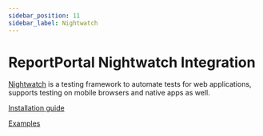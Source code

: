 ```yaml
---
sidebar_position: 11
sidebar_label: Nightwatch
---
```


# ReportPortal Nightwatch Integration

[Nightwatch](https://nightwatchjs.org/) is a testing framework to automate tests for web applications, supports testing on mobile browsers and native apps as well.

[Installation guide](https://github.com/reportportal/agent-js-nightwatch#readme)

[Examples](https://github.com/reportportal/examples-js/tree/master/example-nightwatch)

